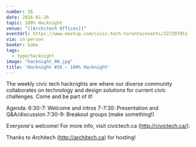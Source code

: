 ```yaml
---
number: 26
date: 2016-01-26
topic: 100% Hacknight
venue: "[[Architech Offices]]"
eventUrl: https://www.meetup.com/civic-tech-toronto/events/227297951
via: in-person
booker: Gabe
tags:
  - type/hacknight
image: "hacknight_00.jpg"
title: 'Hacknight #26 – 100% Hacknight'
---
```


The weekly civic tech hacknights are where our diverse community collaborates on technology and design solutions for current civic challenges. Come and be part of it!

Agenda:
6:30-7: Welcome and intros
7-7:30: Presentation and Q&A/discussion
7:30-9: Breakout groups (make something!)

Everyone's welcome! For more info, visit civictech.ca (http://civictech.ca/).

Thanks to Architech (http://architech.ca) for hosting!